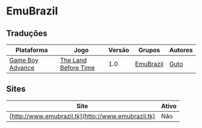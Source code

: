 # EmuBrazil

## Traduções

| Plataforma | Jogo | Versão | Grupos | Autores |
| ----------- | ----------- | ----------- | ----------- | ----------- |
| [Game Boy Advance](../../traducoes/game-boy-advance/) | [The Land Before Time](../../traducoes/game-boy-advance/the-land-before-time_guto/) | 1.0 | [EmuBrazil](../../grupos/emubrazil/) | [Guto](../../autores/guto/) |

## Sites

| Site | Ativo |
| ----------- | ----------- |
| [http://www.emubrazil.tk](http://www.emubrazil.tk) | Não |